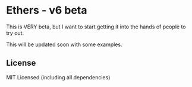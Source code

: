 Ethers - v6 beta
================

This is VERY beta, but I want to start getting it into the hands
of people to try out.

This will be updated soon with some examples.


License
-------

MIT Licensed (including all dependencies)
